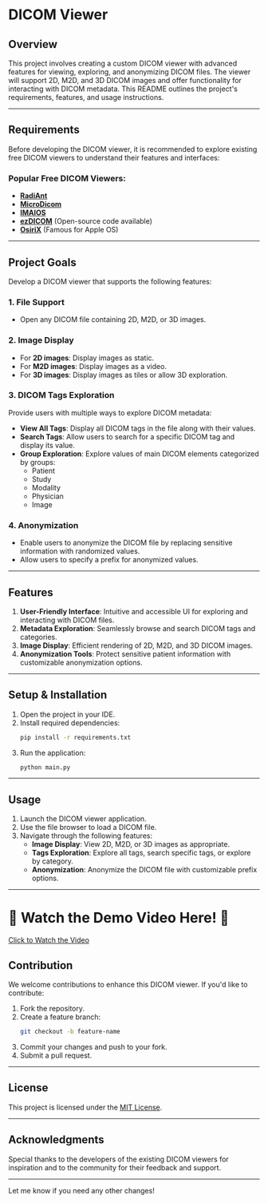 # DICOM Viewer

## Overview

This project involves creating a custom DICOM viewer with advanced features for viewing, exploring, and anonymizing DICOM files. The viewer will support 2D, M2D, and 3D DICOM images and offer functionality for interacting with DICOM metadata. This README outlines the project's requirements, features, and usage instructions.

---

## Requirements

Before developing the DICOM viewer, it is recommended to explore existing free DICOM viewers to understand their features and interfaces:

### Popular Free DICOM Viewers:

- **[RadiAnt](https://www.radiantviewer.com/)**
- **[MicroDicom](https://www.microdicom.com/)**
- **[IMAIOS](https://www.imaios.com/)**
- **[ezDICOM](http://www.ezdicom.com/)** (Open-source code available)
- **[OsiriX](https://www.osirix-viewer.com/)** (Famous for Apple OS)

---

## Project Goals

Develop a DICOM viewer that supports the following features:

### 1. File Support

- Open any DICOM file containing 2D, M2D, or 3D images.

### 2. Image Display

- For **2D images**: Display images as static.
- For **M2D images**: Display images as a video.
- For **3D images**: Display images as tiles or allow 3D exploration.

### 3. DICOM Tags Exploration

Provide users with multiple ways to explore DICOM metadata:

- **View All Tags**: Display all DICOM tags in the file along with their values.
- **Search Tags**: Allow users to search for a specific DICOM tag and display its value.
- **Group Exploration**: Explore values of main DICOM elements categorized by groups:
  - Patient
  - Study
  - Modality
  - Physician
  - Image

### 4. Anonymization

- Enable users to anonymize the DICOM file by replacing sensitive information with randomized values.
- Allow users to specify a prefix for anonymized values.

---

## Features

1. **User-Friendly Interface**: Intuitive and accessible UI for exploring and interacting with DICOM files.
2. **Metadata Exploration**: Seamlessly browse and search DICOM tags and categories.
3. **Image Display**: Efficient rendering of 2D, M2D, and 3D DICOM images.
4. **Anonymization Tools**: Protect sensitive patient information with customizable anonymization options.

---

## Setup & Installation

1. Open the project in your IDE.
2. Install required dependencies:
   ```bash
   pip install -r requirements.txt
   ```
3. Run the application:
   ```bash
   python main.py
   ```

---

## Usage

1. Launch the DICOM viewer application.
2. Use the file browser to load a DICOM file.
3. Navigate through the following features:
   - **Image Display**: View 2D, M2D, or 3D images as appropriate.
   - **Tags Exploration**: Explore all tags, search specific tags, or explore by category.
   - **Anonymization**: Anonymize the DICOM file with customizable prefix options.

---

# 🌟 Watch the Demo Video Here! 🌟
[Click to Watch the Video](https://drive.google.com/file/d/1-U6k1GCXTDIo3nV9pGvdfcCmBv1fT2xB/view?usp=drivesdk)

## Contribution

We welcome contributions to enhance this DICOM viewer. If you'd like to contribute:

1. Fork the repository.
2. Create a feature branch:
   ```bash
   git checkout -b feature-name
   ```
3. Commit your changes and push to your fork.
4. Submit a pull request.

---

## License

This project is licensed under the [MIT License](LICENSE).

---

## Acknowledgments

Special thanks to the developers of the existing DICOM viewers for inspiration and to the community for their feedback and support.

---

Let me know if you need any other changes!
